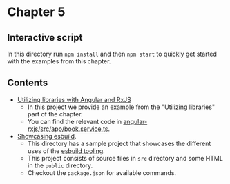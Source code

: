 # Chapter 5

## Interactive script

In this directory run `npm install` and then `npm start` to quickly get started with the examples from this chapter.

## Contents

* [Utilizing libraries with Angular and RxJS](./angular-rxjs)
  * In this project we provide an example from the "Utilizing libraries" part of the chapter. 
  * You can find the relevant code in [angular-rxjs/src/app/book.service.ts](angular-rxjs/src/app/book.service.ts).
* [Showcasing esbuild](./esbuild).
  * This directory has a sample project that showcases the different uses of the [esbuild tooling](https://esbuild.github.io/).
  * This project consists of source files in `src` directory and some HTML in the `public` directory.
  * Checkout the `package.json` for available commands. 